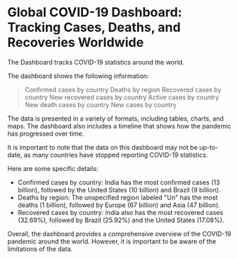 # Global COVID-19 Dashboard: Tracking Cases, Deaths, and Recoveries Worldwide

The Dashboard tracks COVID-19 statistics around the world. 

The dashboard shows the following information:

> Confirmed cases by country
> Deaths by region
> Recovered cases by country
> New recovered cases by country
> Active cases by country
> New death cases by country
> New cases by country

The data is presented in a variety of formats, including tables, charts, and maps. The dashboard also includes a timeline that shows how the pandemic has progressed over time.

It is important to note that the data on this dashboard may not be up-to-date, as many countries have stopped reporting COVID-19 statistics.

Here are some specific details:

* Confirmed cases by country: India has the most confirmed cases (13 billion), followed by the United States (10 billion) and Brazil (9 billion).
* Deaths by region: The unspecified region labeled "Un" has the most deaths (1 billion), followed by Europe (67 billion) and Asia (47 billion).
* Recovered cases by country: India also has the most recovered cases (32.69%), followed by Brazil (25.92%) and the United States (17.08%).
  
Overall, the dashboard provides a comprehensive overview of the COVID-19 pandemic around the world. However, it is important to be aware of the limitations of the data.
